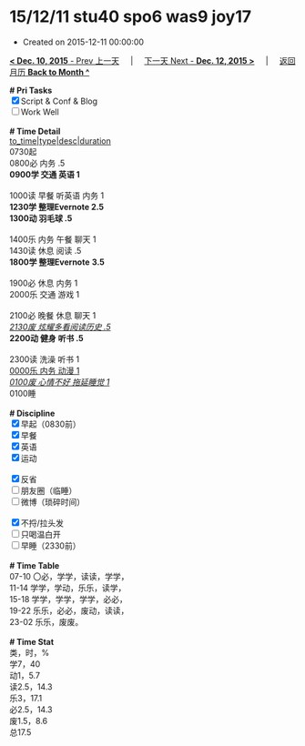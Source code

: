 # 15/12/11 stu40 spo6 was9 joy17

- Created on 2015-12-11 00:00:00

[**< Dec. 10, 2015** - Prev 上一天](/lifelogs/2015/12/d10.md) &nbsp; &nbsp; | &nbsp; &nbsp; [下一天 Next - **Dec. 12, 2015 >**](/lifelogs/2015/12/d12.md) &nbsp; &nbsp; |  &nbsp; &nbsp; [返回月历 **Back to Month ^**](/lifelogs/2015/12/index.md)
<br/><div><b># Pri Tasks</b></div><div><input checked="true" type="checkbox"/>Script &amp; Conf &amp; Blog</div><div><input type="checkbox"/>Work Well</div><div><br/></div><div><b># Time Detail</b></div><div><u>to_time|type|desc|duration</u></div><div>0730起</div><div>0800必 内务 .5</div><div><b>0900学 交通 英语 1</b></div><div><br/></div><div>1000读 早餐 听英语 内务 1</div><div><b>1230学 整理Evernote 2.5</b></div><div><b>1300动 羽毛球 .5</b></div><div><br/></div><div>1400乐 内务 午餐 聊天 1</div><div>1430读 休息 阅读 .5</div><div><b>1800学 </b><b>整理Evernote</b> <b>3.5</b></div><div><br/></div><div>1900必 休息 内务 1</div><div>2000乐 交通 游戏 1</div><div><br/></div><div>2100必 晚餐 休息 聊天 1</div><div><u><i>2130废 炫耀多看阅读历史 .5</i></u></div><div><b>2200动 健身 听书 .5</b></div><div><br/></div><div>2300读 洗澡 听书 1</div><div><u>0000乐 内务 动漫 1</u></div><div><u><i>0100废 心情不好 拖延睡觉 1</i></u></div><div>0100睡</div><div><br/></div><div><b># Discipline</b></div><div><input checked="true" type="checkbox"/>早起（0830前）</div><div><input checked="true" type="checkbox"/>早餐</div><div><input checked="true" type="checkbox"/>英语</div><div><input checked="true" type="checkbox"/>运动</div><div><br/></div><div><input checked="true" type="checkbox"/>反省</div><div><input type="checkbox"/>朋友圈（临睡）</div><div><input type="checkbox"/>微博（琐碎时间）</div><div><br/></div><div><input checked="true" type="checkbox"/>不捋/拉头发</div><div><input type="checkbox"/>只喝温白开</div><div><input type="checkbox"/>早睡（2330前）</div><div><br/></div><div><b># Time Table</b></div><div>07-10 〇必，学学，读读，学学，</div><div>11-14 学学，学动，乐乐，读学，</div><div>15-18 学学，学学，学学，必必，</div><div>19-22 乐乐，必必，废动，读读，</div><div>23-02 乐乐，废废。</div><div><br/></div><div><b># Time Stat</b></div><div>类，时，%</div><div>学7，40</div><div>动1，5.7</div><div>读2.5，14.3</div><div>乐3，17.1</div><div>必2.5，14.3</div><div>废1.5，8.6</div><div>总17.5</div>
